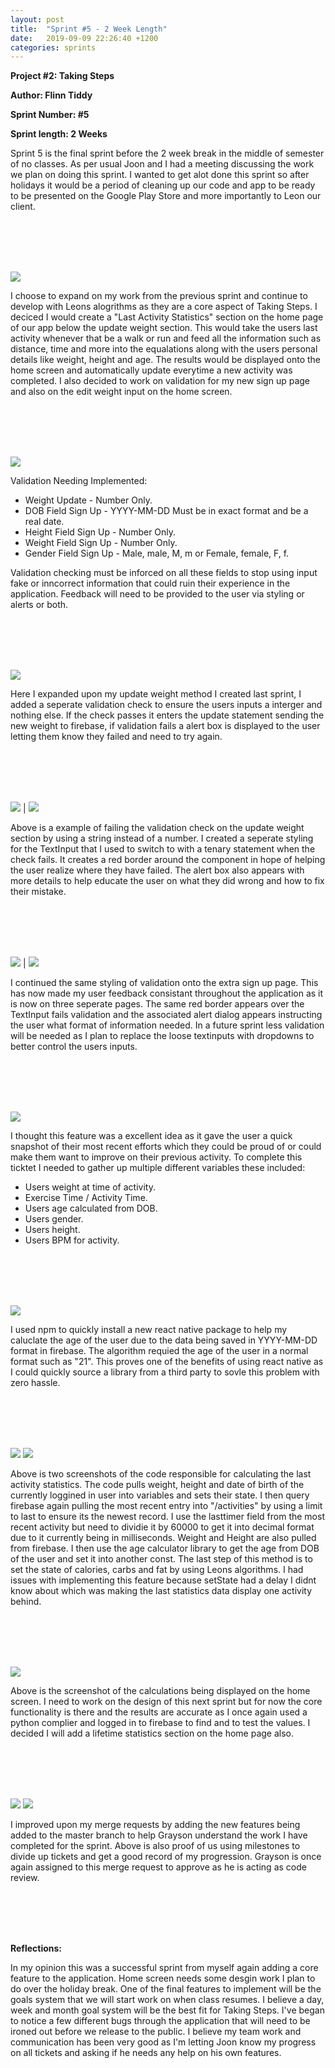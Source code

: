 ```yaml
---
layout: post
title:  "Sprint #5 - 2 Week Length"
date:   2019-09-09 22:26:40 +1200
categories: sprints
---
```


**Project #2: Taking Steps**

**Author: Flinn Tiddy**

**Sprint Number: #5**

**Sprint length: 2 Weeks**

Sprint 5 is the final sprint before the 2 week break in the middle of semester of no classes. As per usual Joon and I had a meeting discussing the work we plan on doing this sprint. I wanted to get alot done this sprint so after holidays it would be a period of cleaning up our code and app to be ready to be presented on the Google Play Store and more importantly to Leon our client.

<br/><br/>
<br/><br/>

![](/assets/startingtickets.jpg)

I choose to expand on my work from the previous sprint and continue to develop with Leons alogrithms as they are a core aspect of Taking Steps. I deciced I would create a "Last Activity Statistics" section on the home page of our app below the update weight section. This would take the users last activity whenever that be a walk or run and feed all the information such as distance, time and more into the equalations along with the users personal details like weight, height and age. The results would be displayed onto the home screen and automatically update everytime a new activity was completed. I also decided to work on validation for my new sign up page and also on the edit weight input on the home screen.

<br/><br/>
<br/><br/>

![](/assets/feature26.jpg)

Validation Needing Implemented: 

* Weight Update - Number Only.
* DOB Field Sign Up - YYYY-MM-DD Must be in exact format and be a real date.
* Height Field Sign Up - Number Only.
* Weight Field Sign Up - Number Only.
* Gender Field Sign Up - Male, male, M, m or Female, female, F, f.

Validation checking must be inforced on all these fields to stop using input fake or inncorrect information that could ruin their experience in the application. Feedback will need to be provided to the user via styling or alerts or both.

<br/><br/>
<br/><br/>

![](/assets/validationaddedtomethod.jpg)

Here I expanded upon my update weight method I created last sprint, I added a seperate validation check to ensure the users inputs a interger and nothing else. If the check passes it enters the update statement sending the new weight to firebase, if validation fails a alert box is displayed to the user letting them know they failed and need to try again.

<br/><br/>
<br/><br/>

![](/assets/weightborder.jpg) | ![](/assets/weightvalidation.jpg)

Above is a example of failing the validation check on the update weight section by using a string instead of a number. I created a seperate styling for the TextInput that I used to switch to with a tenary statement when the check fails. It creates a red border around the component in hope of helping the user realize where they have failed. The alert box also appears with more details to help educate the user on what they did wrong and how to fix their mistake. 

<br/><br/>
<br/><br/>

![](/assets/extraborder.jpg) | ![](/assets/extraalert.jpg)

I continued the same styling of validation onto the extra sign up page. This has now made my user feedback consistant throughout the application as it is now on three seperate pages. The same red border appears over the TextInput fails validation and the associated alert dialog appears instructing the user what format of information needed. In a future sprint less validation will be needed as I plan to replace the loose textinputs with dropdowns to better control the users inputs.

<br/><br/>
<br/><br/>

![](/assets/feature25.jpg)

I thought this feature was a excellent idea as it gave the user a quick snapshot of their most recent efforts which they could be proud of or could make them want to improve on their previous activity. To complete this ticktet I needed to gather up multiple different variables these included: 

* Users weight at time of activity.
* Exercise Time / Activity Time.
* Users age calculated from DOB.
* Users gender.
* Users height.
* Users BPM for activity.

<br/><br/>
<br/><br/>

![](/assets/agecalc.jpg)

I used npm to quickly install a new react native package to help my caluclate the age of the user due to the data being saved in YYYY-MM-DD format in firebase. The algorithm requied the age of the user in a normal format such as "21". This proves one of the benefits of using react native as I could quickly source a library from a third party to sovle this problem with zero hassle.

<br/><br/>
<br/><br/>

![](/assets/didmount.jpg)
![](/assets/lastactmath.jpg)

Above is two screenshots of the code responsible for calculating the last activity statistics. The code pulls weight, height and date of birth of the currently loggined in user into variables and sets their state. I then query firebase again pulling the most recent entry into "/activities" by using a limit to last to ensure its the newest record. I use the lasttimer field from the most recent activity but need to dividie it by 60000 to get it into decimal format due to it currently being in milliseconds. Weight and Height are also pulled from firebase. I then use the age calculator library to get the age from DOB of the user and set it into another const. The last step of this method is to set the state of calories, carbs and fat by using Leons algorithms. I had issues with implementing this feature because setState had a delay I didnt know about which was making the last statistics data display one activity behind.

<br/><br/>
<br/><br/>

![](/assets/calc.jpg)

Above is the screenshot of the calculations being displayed on the home screen. I need to work on the design of this next sprint but for now the core functionality is there and the results are accurate as I once again used a python complier and logged in to firebase to find and to test the values. I decided I will add a lifetime statistics section on the home page also.

<br/><br/>
<br/><br/>

![](/assets/mergerequest.jpg)
![](/assets/Milestone.jpg)

I improved upon my merge requests by adding the new features being added to the master branch to help Grayson understand the work I have completed for the sprint. Above is also proof of us using milestones to divide up tickets and get a good record of my progression. Grayson is once again assigned to this merge request to approve as he is acting as code review.

<br/><br/>
<br/><br/>

**Reflections:**

In my opinion this was a successful sprint from myself again adding a core feature to the application. Home screen needs some desgin work I plan to do over the holiday break. One of the final features to implement will be the goals system that we will start work on when class resumes. I believe a day, week and month goal system will be the best fit for Taking Steps. I've began to notice a few different bugs through the application that will need to be ironed out before we release to the public. I believe my team work and communication has been very good as I'm letting Joon know my progress on all tickets and asking if he needs any help on his own features.  